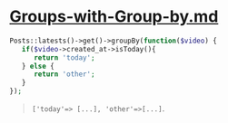 # [Groups-with-Group-by.md](https://laracasts.com/series/laravel-explained/episodes/6)

```php
Posts::latests()->get()->groupBy(function($video) {
   if($video->created_at->isToday(){
      return 'today';
   } else {
      return 'other';
   }
});
```
> `['today'=> [...], 'other'=>[...]`.
